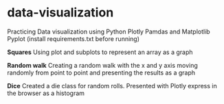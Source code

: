 # data-visualization
Practicing Data visualization using Python Plotly Pamdas and Matplotlib Pyplot
(install requirements.txt before running)

**Squares**
Using plot and subplots to represent an array as a graph

**Random walk**
Creating a random walk with the x and y axis moving randomly from point to point
and presenting the results as a graph

**Dice**
Created a die class for random rolls.
Presented with Plotly express in the browser as a histogram
